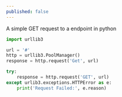 ```yaml
---
published: false
---
```

A simple GET request to a endpoint in python 

```python
import urllib3

url = '#' 
http = urllib3.PoolManager()
response = http.request('Get', url)

try:
    response = http.request('GET', url)
except urlib3.exceptions.HTTPError as e:
    print('Request Failed:', e.reason)
```